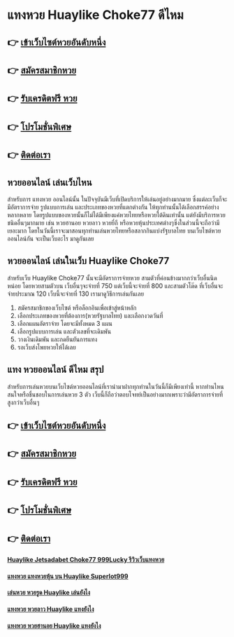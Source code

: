 # แทงหวย Huaylike Choke77 ดีไหม

## 👉 [เข้าเว็บไซต์หวยอันดับหนึ่ง](https://bit.ly/3xsNPSZ)
## 👉 [สมัครสมาชิกหวย](https://bit.ly/3eUYnUy)
## 👉 [รับเครดิตฟรี หวย](https://bit.ly/3eUYnUy)
## 👉 [โปรโมชั่นพิเศษ](https://bit.ly/3eUYnUy)
## 👉 [ติดต่อเรา](https://bit.ly/3eUYnUy)

## หวยออนไลน์ เล่นเว็บไหน
สำหรับการ แทงหวย ออนไลน์นั้น ในปัจจุบันมีเว็บที่เปิดบริการให้เล่นอยู่อย่างมากมาย ซึ่งแต่ละเว็บก็จะมีอัตราการจ่าย รูปแบบการเล่น และประเภทของหวยที่แตกต่างกัน ให้ทุกท่านนั้นได้เลือกสรรค์อย่างหลากหลาย โดยรูปแบบของหวยนั้นก็ไม่ได้มีเพียงแค่หวยไทยหรือหวยใต้ดินเท่านั้น แต่ยังมีบริการหวยชนิดอื่นๆมากมาย เช่น หวยฮานอย หวยลาว หวยยี่กี หรือหวยหุ้นประเทศต่างๆซึ่งในส่วนนี้จะถือว่ามีเยอะมาก โดยในวันนี้เราจะมาสอนทุกท่านเล่นหวยไทยหรือสลากกินแบ่งรัฐบาลไทย บนเว็บไซต์หวยออนไลน์กัน จะเป็นเว็บอะไร มาดูกันเลย

## หวยออนไลน์ เล่นในเว็บ Huaylike Choke77
สำหรับเว็บ Huaylike Choke77 นั้นจะมีอัตราการจ่ายหวย สามตัวที่ค่อนข้างมากกว่าเว็บอื่นนิดหน่อย โดยหวยสามตัวบน เว็บอื่นๆจะจ่ายที่ 750 แต่เว็บนี้จะจ่ายที่ 800 และสามตัวโต๊ด ที่เว็บอื่นจะจ่ายประมาณ 120 เว็บนี้จะจ่ายที่ 130 เรามาดูวิธีการเล่นกันเลย
1. สมัครสมาชิกของเว็บไซต์ หรือล็อกอินเพื่อเข้าสู่หน้าหลัก
2. เลือกประเภทของหวยที่ต้องการ(หวยรัฐบาลไทย) และเลือกงวดวันที่ 
3. เลือกแผนอัตราจ่าย โดยจะมีทั้งหมด 3 แผน
4. เลือกรูปแบบการเล่น และตัวเลขที่จะเดิมพัน
5. วางเงินเดิมพัน และกดยืนยันการแทง
6. รอเว็บส่งโพยหวยให้ได้เลย

## แทง หวยออนไลน์ ดีไหม สรุป
สำหรับการเล่นหวยบนเว็บไซต์หวยออนไลน์ที่เรานำมาฝากทุกท่านในวันนี้ก็มีเพียงเท่านี้ หากท่านไหนสนใจหรือชื่นชอบในการเล่นหวย 3 ตัว เว็บนี้ก็ถือว่าตอบโจทย์เป็นอย่างมากเพราะว่ามีอัตราการจ่ายที่สูงกว่าเว็บอื่นๆ

## 👉 [เข้าเว็บไซต์หวยอันดับหนึ่ง](https://bit.ly/3xsNPSZ)
## 👉 [สมัครสมาชิกหวย](https://bit.ly/3eUYnUy)
## 👉 [รับเครดิตฟรี หวย](https://bit.ly/3eUYnUy)
## 👉 [โปรโมชั่นพิเศษ](https://bit.ly/3eUYnUy)
## 👉 [ติดต่อเรา](https://bit.ly/3eUYnUy)

#### [Huaylike Jetsadabet Choke77 999Lucky รีวิวเว็บแทงหวย](https://atom.io/themes/Huaylike%20Jetsadabet%20Choke77%20999Lucky%20รีวิวเว็บแทงหวย)
#### [แทงหวย แทงหวยหุ้น บน Huaylike Superlot999](https://atom.io/themes/แทงหวย%20แทงหวยหุ้น%20บน%20Huaylike%20Superlot999)
#### [เล่นหวย หวยรูด Huaylike เล่นยังไง](https://atom.io/themes/เล่นหวย%20หวยรูด%20Huaylike%20เล่นยังไง)
#### [แทงหวย หวยลาว Huaylike แทงยังไง](https://atom.io/themes/แทงหวย%20หวยลาว%20Huaylike%20แทงยังไง)
#### [แทงหวย หวยฮานอย Huaylike แทงยังไง](https://atom.io/themes/แทงหวย%20หวยฮานอย%20Huaylike%20แทงยังไง)
